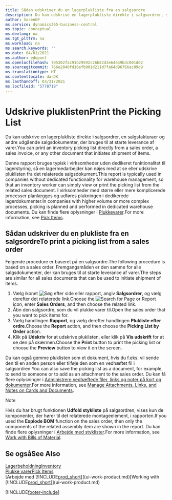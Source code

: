 ```yaml
---
title: Sådan udskriver du en lagerplukliste fra en salgsordre
description: Du kan udskrive en lagerplukliste direkte i salgsordrer, salg, fakturaer og andre udgående salgsdokumenter.
author: SorenGP
ms.service: dynamics365-business-central
ms.topic: conceptual
ms.devlang: na
ms.tgt_pltfrm: na
ms.workload: na
ms.search.keywords: ''
ms.date: 04/01/2021
ms.author: edupont
ms.openlocfilehash: 705302fac91b29592c26b82d3e64a49bdc001d02
ms.sourcegitcommit: 766e2840fd16efb901d211d7fa64d96766ac99d9
ms.translationtype: HT
ms.contentlocale: da-DK
ms.lasthandoff: 03/31/2021
ms.locfileid: "5778718"
---
```

# <a name="print-the-picking-list"></a><span data-ttu-id="bae33-103">Udskrive pluklisten</span><span class="sxs-lookup"><span data-stu-id="bae33-103">Print the Picking List</span></span>
<span data-ttu-id="bae33-104">Du kan udskrive en lagerplukliste direkte i salgsordrer, en salgsfakturaer og andre udgående salgsdokumenter, der bruges til at starte leverance af varer.</span><span class="sxs-lookup"><span data-stu-id="bae33-104">You can print an inventory picking list directly from a sales order, a sales invoice, or any other document that initiates shipment of items.</span></span>

<span data-ttu-id="bae33-105">Denne rapport bruges typisk i virksomheder uden dedikeret funktionalitet til lagerstyring, så en lagermedarbejder kan nøjes med at se eller udskrive pluklisten fra det relaterede salgsdokument.</span><span class="sxs-lookup"><span data-stu-id="bae33-105">This report is typically used in companies without dedicated functionality for warehouse management, so that an inventory worker can simply view or print the picking list from the related sales document.</span></span> <span data-ttu-id="bae33-106">I virksomheder med større eller mere komplicerede processer planlægges og udføres plukningen i dedikerede lagerdokumenter.</span><span class="sxs-lookup"><span data-stu-id="bae33-106">In companies with higher volume or more complex processes, picking is planned and performed in dedicated warehouse documents.</span></span> <span data-ttu-id="bae33-107">Du kan finde flere oplysninger i [Plukkevarer](warehouse-pick-items.md).</span><span class="sxs-lookup"><span data-stu-id="bae33-107">For more information, see [Pick Items](warehouse-pick-items.md).</span></span>

## <a name="to-print-a-picking-list-from-a-sales-order"></a><span data-ttu-id="bae33-108">Sådan udskriver du en plukliste fra en salgsordre</span><span class="sxs-lookup"><span data-stu-id="bae33-108">To print a picking list from a sales order</span></span>  
<span data-ttu-id="bae33-109">Følgende procedure er baseret på en salgsordre.</span><span class="sxs-lookup"><span data-stu-id="bae33-109">The following procedure is based on a sales order.</span></span> <span data-ttu-id="bae33-110">Fremgangsmåden er den samme for alle salgsdokumenter, der kan bruges til at starte leverance af varer.</span><span class="sxs-lookup"><span data-stu-id="bae33-110">The steps are similar for all sales documents that can be used to initiate shipment of items.</span></span>

1. <span data-ttu-id="bae33-111">Vælg ikonet ![Søg efter side eller rapport](media/ui-search/search_small.png "Ikonet Søg efter side eller rapport"), angiv **Salgsordrer**, og vælg derefter det relaterede link.</span><span class="sxs-lookup"><span data-stu-id="bae33-111">Choose the ![Search for Page or Report](media/ui-search/search_small.png "Search for Page or Report icon") icon, enter **Sales Orders**, and then choose the related link.</span></span>  
2. <span data-ttu-id="bae33-112">Åbn den salgsordre, som du vil plukke varer til.</span><span class="sxs-lookup"><span data-stu-id="bae33-112">Open the sales order that you want to pick items for.</span></span>  
3. <span data-ttu-id="bae33-113">Vælg handlingen **Rapport**, og vælg derefter handlingen **Plukliste efter ordre**.</span><span class="sxs-lookup"><span data-stu-id="bae33-113">Choose the **Report** action, and then choose the **Picking List by Order** action.</span></span>  
4. <span data-ttu-id="bae33-114">Klik på **Udskriv** for at udskrive pluklisten, eller klik på **Vis udskrift** for at se den på skærmen.</span><span class="sxs-lookup"><span data-stu-id="bae33-114">Choose the **Print** button to print the picking list or choose the **Preview** button to view it on the screen.</span></span>

<span data-ttu-id="bae33-115">Du kan også gemme pluklisten som et dokument, hvis du f.eks. vil sende den til en anden person eller tilføje den som en vedhæftet fil i salgsordren.</span><span class="sxs-lookup"><span data-stu-id="bae33-115">You can also save the picking list as a document, for example, to send to someone or to add as an attachment to the sales order.</span></span> <span data-ttu-id="bae33-116">Du kan få flere oplysninger i [Administrere vedhæftede filer, links og noter på kort og dokumenter](ui-how-add-link-to-record.md).</span><span class="sxs-lookup"><span data-stu-id="bae33-116">For more information, see [Manage Attachments, Links, and Notes on Cards and Documents](ui-how-add-link-to-record.md).</span></span>

> [!NOTE]
> <span data-ttu-id="bae33-117">Hvis du har brugt funktionen **Udfold stykliste** på salgsordren, vises kun de komponenter, der hører til det relaterede montageelement, i rapporten.</span><span class="sxs-lookup"><span data-stu-id="bae33-117">If you used the **Explode BOM** function on the sales order, then only the components of the related assembly item are shown in the report.</span></span> <span data-ttu-id="bae33-118">Du kan finde flere oplysninger i [Arbejde med styklister](inventory-how-work-BOMs.md).</span><span class="sxs-lookup"><span data-stu-id="bae33-118">For more information, see [Work with Bills of Material](inventory-how-work-BOMs.md).</span></span>

## <a name="see-also"></a><span data-ttu-id="bae33-119">Se også</span><span class="sxs-lookup"><span data-stu-id="bae33-119">See Also</span></span>  
[<span data-ttu-id="bae33-120">Lagerbeholdning</span><span class="sxs-lookup"><span data-stu-id="bae33-120">Inventory</span></span>](inventory-manage-inventory.md)  
[<span data-ttu-id="bae33-121">Plukke varer</span><span class="sxs-lookup"><span data-stu-id="bae33-121">Pick Items</span></span>](warehouse-pick-items.md)  
<span data-ttu-id="bae33-122">[Arbejde med [!INCLUDE[prod_short](includes/prod_short.md)]](ui-work-product.md)</span><span class="sxs-lookup"><span data-stu-id="bae33-122">[Working with [!INCLUDE[prod_short](includes/prod_short.md)]](ui-work-product.md)</span></span>   


[!INCLUDE[footer-include](includes/footer-banner.md)]